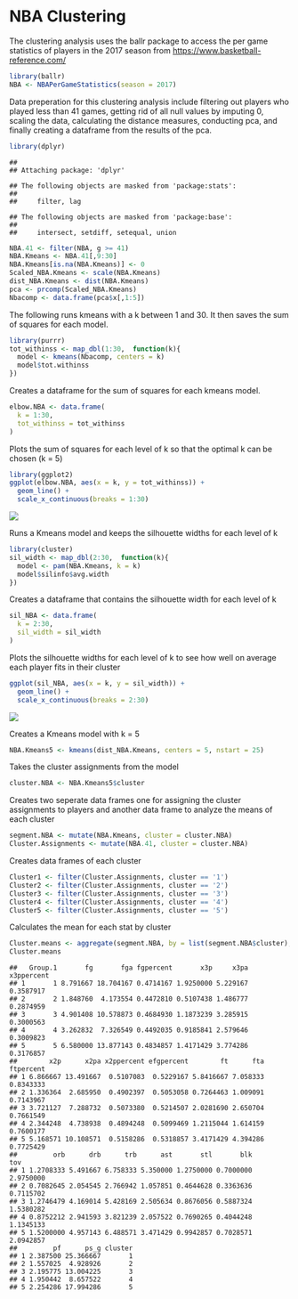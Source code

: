 NBA Clustering
================

The clustering analysis uses the ballr package to access the per game statistics of players in the 2017 season from <https://www.basketball-reference.com/>

``` r
library(ballr)
NBA <- NBAPerGameStatistics(season = 2017)
```

Data preperation for this clustering analysis include filtering out players who played less than 41 games, getting rid of all null values by imputing 0, scaling the data, calculating the distance measures, conducting pca, and finally creating a dataframe from the results of the pca.

``` r
library(dplyr)
```

    ## 
    ## Attaching package: 'dplyr'

    ## The following objects are masked from 'package:stats':
    ## 
    ##     filter, lag

    ## The following objects are masked from 'package:base':
    ## 
    ##     intersect, setdiff, setequal, union

``` r
NBA.41 <- filter(NBA, g >= 41)
NBA.Kmeans <- NBA.41[,9:30]
NBA.Kmeans[is.na(NBA.Kmeans)] <- 0
Scaled_NBA.Kmeans <- scale(NBA.Kmeans)
dist_NBA.Kmeans <- dist(NBA.Kmeans)
pca <- prcomp(Scaled_NBA.Kmeans)
Nbacomp <- data.frame(pca$x[,1:5])
```

The following runs kmeans with a k between 1 and 30. It then saves the sum of squares for each model.

``` r
library(purrr)
tot_withinss <- map_dbl(1:30,  function(k){
  model <- kmeans(Nbacomp, centers = k)
  model$tot.withinss
})
```

Creates a dataframe for the sum of squares for each kmeans model.

``` r
elbow.NBA <- data.frame(
  k = 1:30,
  tot_withinss = tot_withinss
)
```

Plots the sum of squares for each level of k so that the optimal k can be chosen (k = 5)

``` r
library(ggplot2)
ggplot(elbow.NBA, aes(x = k, y = tot_withinss)) +
  geom_line() +
  scale_x_continuous(breaks = 1:30)
```

![](NBA_Clustering_files/figure-markdown_github/unnamed-chunk-5-1.png)

Runs a Kmeans model and keeps the silhouette widths for each level of k

``` r
library(cluster)
sil_width <- map_dbl(2:30,  function(k){
  model <- pam(NBA.Kmeans, k = k)
  model$silinfo$avg.width
})
```

Creates a dataframe that contains the silhouette width for each level of k

``` r
sil_NBA <- data.frame(
  k = 2:30,
  sil_width = sil_width
)
```

Plots the silhouette widths for each level of k to see how well on average each player fits in their cluster

``` r
ggplot(sil_NBA, aes(x = k, y = sil_width)) +
  geom_line() +
  scale_x_continuous(breaks = 2:30)
```

![](NBA_Clustering_files/figure-markdown_github/unnamed-chunk-8-1.png)

Creates a Kmeans model with k = 5

``` r
NBA.Kmeans5 <- kmeans(dist_NBA.Kmeans, centers = 5, nstart = 25)
```

Takes the cluster assignments from the model

``` r
cluster.NBA <- NBA.Kmeans5$cluster
```

Creates two seperate data frames one for assigning the cluster assignments to players and another data frame to analyze the means of each cluster

``` r
segment.NBA <- mutate(NBA.Kmeans, cluster = cluster.NBA)
Cluster.Assignments <- mutate(NBA.41, cluster = cluster.NBA)
```

Creates data frames of each cluster

``` r
Cluster1 <- filter(Cluster.Assignments, cluster == '1')
Cluster2 <- filter(Cluster.Assignments, cluster == '2')
Cluster3 <- filter(Cluster.Assignments, cluster == '3')
Cluster4 <- filter(Cluster.Assignments, cluster == '4')
Cluster5 <- filter(Cluster.Assignments, cluster == '5')
```

Calculates the mean for each stat by cluster

``` r
Cluster.means <- aggregate(segment.NBA, by = list(segment.NBA$cluster), FUN = "mean", na.rm = TRUE)
Cluster.means
```

    ##   Group.1       fg       fga fgpercent       x3p     x3pa x3ppercent
    ## 1       1 8.791667 18.704167 0.4714167 1.9250000 5.229167  0.3587917
    ## 2       2 1.848760  4.173554 0.4472810 0.5107438 1.486777  0.2874959
    ## 3       3 4.901408 10.578873 0.4684930 1.1873239 3.285915  0.3000563
    ## 4       4 3.262832  7.326549 0.4492035 0.9185841 2.579646  0.3009823
    ## 5       5 6.580000 13.877143 0.4834857 1.4171429 3.774286  0.3176857
    ##        x2p      x2pa x2ppercent efgpercent        ft      fta ftpercent
    ## 1 6.866667 13.491667  0.5107083  0.5229167 5.8416667 7.058333 0.8343333
    ## 2 1.336364  2.685950  0.4902397  0.5053058 0.7264463 1.009091 0.7143967
    ## 3 3.721127  7.288732  0.5073380  0.5214507 2.0281690 2.650704 0.7661549
    ## 4 2.344248  4.738938  0.4894248  0.5099469 1.2115044 1.614159 0.7600177
    ## 5 5.168571 10.108571  0.5158286  0.5318857 3.4171429 4.394286 0.7725429
    ##         orb      drb      trb      ast       stl       blk       tov
    ## 1 1.2708333 5.491667 6.758333 5.350000 1.2750000 0.7000000 2.9750000
    ## 2 0.7082645 2.054545 2.766942 1.057851 0.4644628 0.3363636 0.7115702
    ## 3 1.2746479 4.169014 5.428169 2.505634 0.8676056 0.5887324 1.5380282
    ## 4 0.8752212 2.941593 3.821239 2.057522 0.7690265 0.4044248 1.1345133
    ## 5 1.5200000 4.957143 6.488571 3.471429 0.9942857 0.7028571 2.0942857
    ##         pf      ps_g cluster
    ## 1 2.387500 25.366667       1
    ## 2 1.557025  4.928926       2
    ## 3 2.195775 13.004225       3
    ## 4 1.950442  8.657522       4
    ## 5 2.254286 17.994286       5
